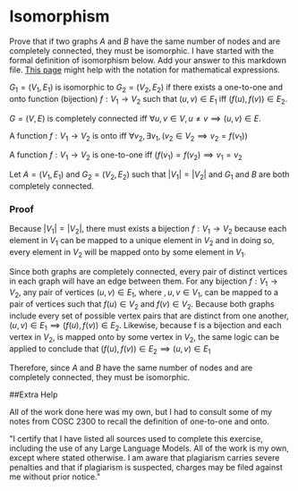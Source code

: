 # Isomorphism

Prove that if two graphs $A$ and $B$ have the same number of nodes and are
completely connected, they must be isomorphic. I have started with the formal
definition of isomorphism below. Add your answer to this markdown file. [This
page](https://docs.github.com/en/get-started/writing-on-github/working-with-advanced-formatting/writing-mathematical-expressions)
might help with the notation for mathematical expressions.

$G_1=(V_1 , E_1)$ is isomorphic to $G_2 = (V_2, E_2)$ if there exists a
one-to-one and onto function (bijection) $f: V_1 \rightarrow V_2$ such that $(u,v)
\in E_1$ iff $(f(u),f(v)) \in E_2$.

$G=(V, E)$ is completely connected iff $\forall u, v \in V, u \neq v 
\implies (u,v) \in E$.

A function $f: V_1 \rightarrow V_2$ is onto iff $\forall v_2, \exists v_1, (v_2 \in V_2 \implies v_2 = f(v_1))$

A function $f: V_1 \rightarrow V_2$ is one-to-one iff $(f(v_1) = f(v_2) \implies v_1 = v_2$

Let $A=(V_1 , E_1)$ and $G_2=(V_2, E_2)$ such that $|V_1| = |V_2|$ and $G_1$ and $B$
are both completely connected. 

### Proof

Because $|V_1| = |V_2|$, there must exists a bijection $f: V_1 \rightarrow V_2$ because 
each element in $V_1$ can be mapped to a unique element in $V_2$ and in doing so, every
element in $V_2$ will be mapped onto by some element in $V_1$. 

Since both graphs are completely connected, every pair of distinct vertices in each
graph will have an edge between them. For any bijection $f: V_1 \rightarrow V_2$, any
pair of vertices $(u,v) \in E_1$, where $,u,v \in V_1$, can be mapped to a pair of vertices 
such that $f(u) \in V_2$ and $f(v) \in V_2$. Because both graphs include every set of possible 
vertex pairs that are distinct from one another, $(u,v) \in E_1 \implies (f(u),f(v)) \in E_2$.
Likewise, because f is a bijection and each vertex in $V_2$, is mapped onto by some vertex 
in $V_2$, the same logic can be applied to conclude that $(f(u),f(v)) \in E_2 \implies (u,v) 
\in E_1$

Therefore, since $A$ and $B$ have the same number of nodes and are completely connected, they 
must be isomorphic.

##Extra Help

All of the work done here was my own, but I had to consult some of my notes from COSC 2300 
to recall the definition of one-to-one and onto. 

"I certify that I have listed all sources used to complete this exercise, 
including the use of any Large Language Models. All of the work is my own, 
except where stated otherwise. I am aware that plagiarism carries severe 
penalties and that if plagiarism is suspected, charges may be filed against 
me without prior notice."
